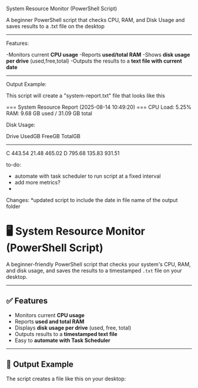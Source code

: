 System Resource Monitor (PowerShell Script)

A beginner PowerShell script that checks CPU, RAM, and Disk Usage and saves results to a .txt file on the desktop

---

Features:

-Monitors current **CPU usage**
-Reports **used/total RAM**
-Shows **disk usage per drive** (used,free,total)
-Outputs the results to a **text file with current date**

---

Output Example:

This script will create a "system-report.txt" file that looks like this 


=== System Resource Report (2025-08-14 10:49:20) ===
CPU Load: 5.25%
RAM: 9.68 GB used / 31.09 GB total

Disk Usage:

Drive UsedGB FreeGB TotalGB
----- ------ ------ -------
C     443.54  21.48  465.02
D     795.68 135.83  931.51















to-do:
- automate with task scheduler to run script at a fixed interval
- add more metrics?
- 

Changes:
*updated script to include the date in file name of the output folder



# 🖥️ System Resource Monitor (PowerShell Script)

A beginner-friendly PowerShell script that checks your system's CPU, RAM, and disk usage, and saves the results to a timestamped `.txt` file on your desktop.

---

## ✅ Features

- Monitors current **CPU usage**
- Reports **used and total RAM**
- Displays **disk usage per drive** (used, free, total)
- Outputs results to a **timestamped text file**
- Easy to **automate with Task Scheduler**

---

## 📂 Output Example

The script creates a file like this on your desktop:

